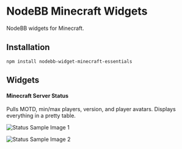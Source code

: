 # NodeBB Minecraft Widgets

NodeBB widgets for Minecraft.

## Installation

    npm install nodebb-widget-minecraft-essentials

## Widgets

#### Minecraft Server Status

Pulls MOTD, min/max players, version, and player avatars. Displays everything in a pretty table.

![Status Sample Image 1](http://yariplus.x10.mx/images/sample1.png "Status Sample Image 1")

![Status Sample Image 2](http://yariplus.x10.mx/images/sample2.png "Status Sample Image 2")